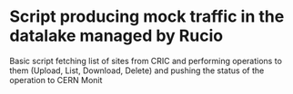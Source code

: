 # Script producing mock traffic in the datalake managed by Rucio

Basic script fetching list of sites from CRIC and performing operations to them (Upload, List, Download, Delete) and pushing the status of the operation to CERN Monit
